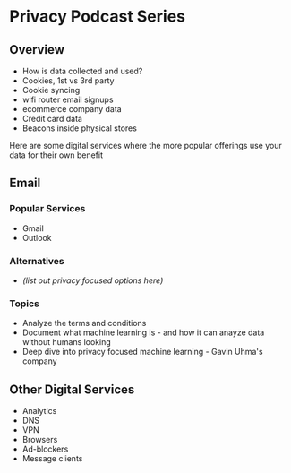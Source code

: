 # Privacy Podcast Series

## Overview

* How is data collected and used?
 * Cookies, 1st vs 3rd party
 * Cookie syncing
 * wifi router email signups
 * ecommerce company data
 * Credit card data
 * Beacons inside physical stores


Here are some digital services where the more popular offerings use your data for their own benefit

## Email

### Popular Services

* Gmail
* Outlook

### Alternatives

* *(list out privacy focused options here)*

### Topics

* Analyze the terms and conditions
* Document what machine learning is - and how it can anayze data without humans looking
* Deep dive into privacy focused machine learning - Gavin Uhma's company

## Other Digital Services

* Analytics
* DNS
* VPN
* Browsers
* Ad-blockers
* Message clients

